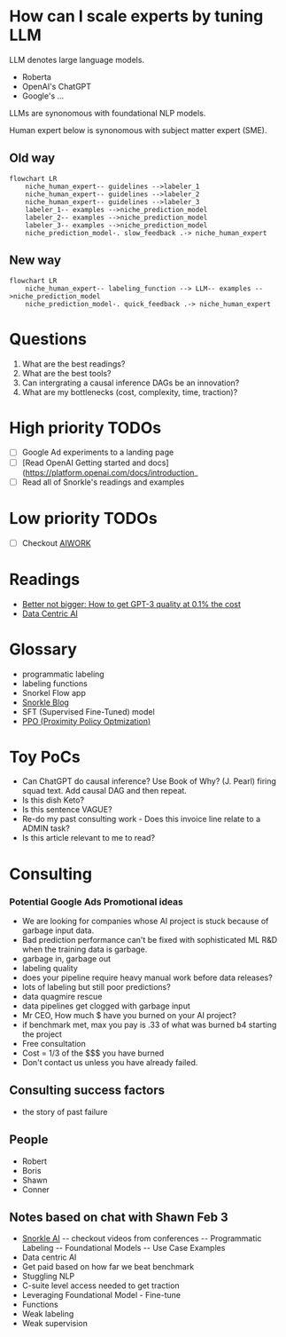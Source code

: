# How can I scale experts by tuning LLM 

LLM denotes large language models.

- Roberta
- OpenAI's ChatGPT
- Google's ...

LLMs are synonomous with foundational NLP models.

Human expert below is synonomous with subject matter expert (SME).

## Old way 

```mermaid
flowchart LR
    niche_human_expert-- guidelines -->labeler_1
    niche_human_expert-- guidelines -->labeler_2
    niche_human_expert-- guidelines -->labeler_3
    labeler_1-- examples -->niche_prediction_model
    labeler_2-- examples -->niche_prediction_model
    labeler_3-- examples -->niche_prediction_model
    niche_prediction_model-. slow_feedback .-> niche_human_expert
```

## New way

```mermaid
flowchart LR
    niche_human_expert-- labeling_function --> LLM-- examples -->niche_prediction_model
    niche_prediction_model-. quick_feedback .-> niche_human_expert
```


# Questions

1. What are the best readings?
2. What are the best tools?
3. Can intergrating a causal inference DAGs be an innovation?
4. What are my bottlenecks (cost, complexity, time, traction)?

# High priority TODOs

- [ ] Google Ad experiments to a landing page
- [ ] [Read OpenAI Getting started and docs](https://platform.openai.com/docs/introduction_
- [ ] Read all of Snorkle's readings and examples 

# Low priority TODOs

- [ ] Checkout [AIWORK](https://aiwork.io/)

# Readings

- [Better not bigger: How to get GPT-3 quality at 0.1% the cost](https://snorkel.ai/better-not-bigger-how-to-get-gpt-3-quality-at-0-1-the-cost/)
- [Data Centric AI](https://github.com/HazyResearch/data-centric-ai)



# Glossary

- programmatic labeling
- labeling functions
- Snorkel Flow app
- [Snorkle Blog](https://www.snorkel.org/blog/)
- SFT (Supervised Fine-Tuned) model
- [PPO (Proximity Policy Optmization)](https://openai.com/blog/openai-baselines-ppo/)

# Toy PoCs

- Can ChatGPT do causal inference? Use Book of Why? (J. Pearl) firing squad text. Add causal DAG and then repeat.
- Is this dish Keto?
- Is this sentence VAGUE?
- Re-do my past consulting work - Does this invoice line relate to a ADMIN task?   
- Is this article relevant to me to read?

# Consulting 

### Potential Google Ads Promotional ideas 

- We are looking for companies whose AI project is stuck because of garbage input data.
- Bad prediction performance can't be fixed with sophisticated ML R&D when the training data is garbage.
- garbage in, garbage out
- labeling quality
- does your pipeline require heavy manual work before data releases?
- lots of labeling but still poor predictions?
- data quagmire rescue
- data pipelines get clogged with garbage input
- Mr CEO, How much $ have you burned on your AI project?
- if benchmark met, max you pay is .33 of what was burned b4 starting the project
- Free consultation
- Cost = 1/3 of the $$$ you have burned
- Don't contact us unless you have already failed.


## Consulting success factors

- the story of past failure

## People

- Robert
- Boris
- Shawn
- Conner

## Notes based on chat with Shawn Feb 3

- [Snorkle AI](https://snorkel.ai/) -- checkout videos from conferences
-- Programmatic Labeling
-- Foundational Models
-- Use Case Examples
- Data centric AI
- Get paid based on how far we beat benchmark
- Stuggling NLP
- C-suite level access needed to get traction
- Leveraging Foundational Model - Fine-tune
- Functions
- Weak labeling
- Weak supervision

